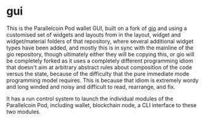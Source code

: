 # gui

This is the Parallelcoin Pod wallet GUI, built on a fork of 
[gio](https://gioui.org) and using a customised set of widgets and layouts from 
in the layout, widget and widget/material folders of that repository, where 
several additional widget types have been added, and mostly this is in sync 
with the mainline of the gio repository, though ultimately either they will 
be copying this, or gio will be completely forked as it uses a completely 
different programming idiom that doesn't aim at arbitrary abstract rules 
about composition of the code versus the state, because of the difficulty 
that the pure immediate mode programming model requires. This is because 
that idiom is extremely wordy and long winded and noisy and difficult to 
read, rearrange, and fix.

It has a run control system to launch the individual modules of the 
Parallelcoin Pod, including wallet, blockchain node, a CLI interface to 
these two modules. 